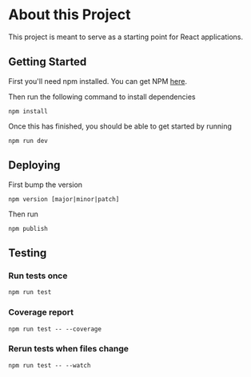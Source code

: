 # About this Project

This project is meant to serve as a starting point for React applications.

## Getting Started

First you'll need npm installed.  You can get NPM [here](https://www.npmjs.com/get-npm).

Then run the following command to install dependencies
```
npm install
```

Once this has finished, you should be able to get started by running
```
npm run dev
```

## Deploying

First bump the version
```
npm version [major|minor|patch]
```
Then run 
```
npm publish
```

## Testing

### Run tests once
```
npm run test
```

### Coverage report
```
npm run test -- --coverage
```

### Rerun tests when files change
```
npm run test -- --watch
```